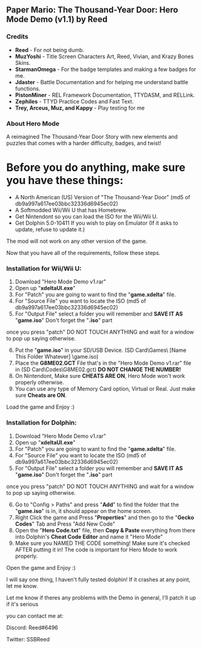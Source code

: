 <h2><b>Paper Mario: The Thousand-Year Door: Hero Mode Demo (v1.1) by Reed</b></font></h2>

<h3><b>Credits</b></h2>

<ul><li><b>Reed</b> - For not being dumb.</li>
  
<li><b>MuzYoshi</b> - Title Screen Characters Art, Reed, Vivian, and Krazy Bones Skins.</li>

<li><b>StarmanOmega</b> - For the badge templates and making a few badges for me.</li>

<li><b>Jdaster</b> - Battle Documentation and for helping me understand battle functions.</li>

<li><b>PistonMiner</b> - REL Framework Documentation, TTYDASM, and RELLink.</li>

<li><b>Zephiles</b> - TTYD Practice Codes and Fast Text.</li>

<li><b>Trey, Arceus, Muz, and Kappy</b> - Play testing for me</li></ul>

<h3><b>About Hero Mode</b></h3>

A reimagined The Thousand-Year Door Story with new elements and puzzles that
comes with a harder difficulty, badges, and twist!

<h1>Before you do anything, make sure you have these things:</h1>

- A North American (US) Version of "The Thousand-Year Door" (md5 of db9a997a617ee03bbc32336d6945ec02)
- A Softmodded Wii/Wii U that has Homebrew.
- Get Nintendont so you can load the ISO for the Wii/Wii U.
- Get Dolphin 5.0-10411 If you wish to play on Emulator (If it asks to update, refuse to update it.)

The mod will not work on any other version of the game.

Now that you have all of the requirements, follow these steps.

<b><h3>Installation for Wii/Wii U:</h3></b>

1. Download "Hero Mode Demo v1.rar"
2. Open up "<b>xdeltaUI.exe</b>"
3. For "Patch" you are going to want to find the "<b>game.xdelta</b>" file.
4. For "Source File" you want to locate the ISO (md5 of db9a997a617ee03bbc32336d6945ec02)
5. For "Output File" select a folder you will remember and <b>SAVE IT AS</b> "<b>game.iso</b>" Don't forget the "<b>.iso</b>" part

once you press "patch" DO NOT TOUCH ANYTHING and wait for a window to pop up saying otherwise.

6. Put the "<b>game.iso</b>" in your SD/USB Device. (SD Card\Games\ [Name This Folder Whatever] \game.iso) 
7. Place the <b>G8ME02.GCT</b> File that's in the "Hero Mode Demo v1.rar" file in (SD Card\Codes\G8ME02.gct) <b>DO NOT CHANGE THE NUMBER!</b>
8. On Nintendont, Make sure <b>CHEATS ARE ON</b>, Hero Mode won't work properly otherwise.
9. You can use any type of Memory Card option, Virtual or Real. Just make sure <b>Cheats are ON</b>.

Load the game and Enjoy :)

<b><h3>Installation for Dolphin:</h3></b>

1. Download "Hero Mode Demo v1.rar"
2. Open up "<b>xdeltaUI.exe</b>"
3. For "Patch" you are going to want to find the "<b>game.xdelta</b>" file.
4. For "Source File" you want to locate the ISO (md5 of db9a997a617ee03bbc32336d6945ec02)
5. For "Output File" select a folder you will remember and <b>SAVE IT AS</b> "<b>game.iso</b>" Don't forget the "<b>.iso</b>" part

once you press "patch" DO NOT TOUCH ANYTHING and wait for a window to pop up saying otherwise.

6. Go to "Config > Paths" and press "<b>Add</b>" to find the folder that the "<b>game.iso</b>" is in, it should appear on the home screen.
7. Right Click the game and Press "<b>Properties</b>" and then go to the "<b>Gecko Codes</b>" Tab and Press "Add New Code"
8. Open the "<b>Hero Code.txt</b>" file, then <b>Copy & Paste</b> everything from there into Dolphin's <b>Cheat Code Editor</b> and name it "Hero Mode"
9. Make sure you NAMED THE CODE something! Make sure it's checked AFTER putting it in! The code is important for Hero Mode to work properly.

Open the game and Enjoy :)

I will say one thing, I haven't fully tested dolphin! If it crashes at any point, let me know.

Let me know if theres any problems with the Demo in general, I'll patch it up if it's serious

you can contact me at:

Discord: Reed#6496

Twitter: SSBReed

